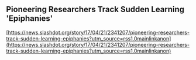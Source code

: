 ## Pioneering Researchers Track Sudden Learning 'Epiphanies'
  
  [https://news.slashdot.org/story/17/04/21/2341207/pioneering-researchers-track-sudden-learning-epiphanies?utm_source=rss1.0mainlinkanon](https://news.slashdot.org/story/17/04/21/2341207/pioneering-researchers-track-sudden-learning-epiphanies?utm_source=rss1.0mainlinkanon)